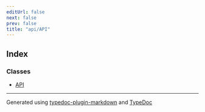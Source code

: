 ```yaml
---
editUrl: false
next: false
prev: false
title: "api/API"
---
```


## Index

### Classes

- [API](/obsidian-js-engine-plugin-docs/api/api/api/classes/api/)

***

Generated using [typedoc-plugin-markdown](https://www.npmjs.com/package/typedoc-plugin-markdown) and [TypeDoc](https://typedoc.org/)
